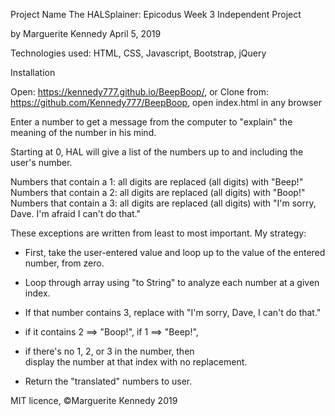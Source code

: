 Project Name
The HALSplainer: Epicodus Week 3 Independent Project

by Marguerite Kennedy
April 5, 2019

Technologies used:
HTML, CSS, Javascript, Bootstrap, jQuery

Installation

Open: https://kennedy777.github.io/BeepBoop/, or 
Clone from: https://github.com/Kennedy777/BeepBoop, open index.html in any browser

Enter a number to get a message from the computer to "explain" the meaning of the number in his mind.
 
Starting at 0, HAL will give a list of the numbers up to and including the user's number. 

Numbers that contain a 1: all digits are replaced (all digits) with "Beep!"
Numbers that contain a 2: all digits are replaced (all digits) with "Boop!"
Numbers that contain a 3: all digits are replaced (all digits) with "I'm sorry, Dave. I'm afraid I can't do that."

These exceptions are written from least to most important.
My strategy:

- First, take the user-entered value and loop up to the value of the entered number, from zero. 

- Loop through array using "to String" to analyze      each number at a given index. 
- If that number contains 3, replace with "I'm sorry,  Dave, I can't do that."
- if it contains 2 ==> "Boop!", 
  if 1 ==> "Beep!",
- if there's no 1, 2, or 3 in the number, then     
  display the number at that index with no replacement.
- Return the "translated" numbers to user. 

MIT licence, &copy;Marguerite Kennedy 2019